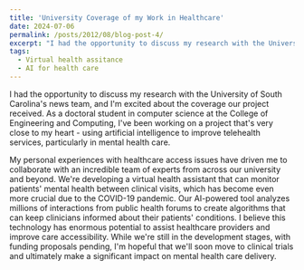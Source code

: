 ```yaml
---
title: 'University Coverage of my Work in Healthcare'
date: 2024-07-06
permalink: /posts/2012/08/blog-post-4/
excerpt: "I had the opportunity to discuss my research with the University of South Carolina's news team, and I'm excited about the coverage our project received. As a doctoral student in computer science at the College of Engineering and Computing, I've been working on a project that's very close to my heart - using artificial intelligence to improve telehealth services, particularly in mental health care."
tags:
  - Virtual health assitance
  - AI for health care
---
```


I had the opportunity to discuss my research with the University of South Carolina's news team, and I'm excited about the coverage our project received. As a doctoral student in computer science at the College of Engineering and Computing, I've been working on a project that's very close to my heart - using artificial intelligence to improve telehealth services, particularly in mental health care.

My personal experiences with healthcare access issues have driven me to collaborate with an incredible team of experts from across our university and beyond. We're developing a virtual health assistant that can monitor patients' mental health between clinical visits, which has become even more crucial due to the COVID-19 pandemic. Our AI-powered tool analyzes millions of interactions from public health forums to create algorithms that can keep clinicians informed about their patients' conditions. I believe this technology has enormous potential to assist healthcare providers and improve care accessibility. While we're still in the development stages, with funding proposals pending, I'm hopeful that we'll soon move to clinical trials and ultimately make a significant impact on mental health care delivery.

